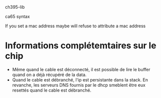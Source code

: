 ch395-lib

ca65 syntax

If you set a mac address maybe will refuse to attribute a mac address

# Informations complétemtaires sur le chip

* Même quand le cable est déconnecté, il est possible de lire le buffer quand on a déjà récupéré de la data.
* Quand le cable est débranché, l'ip est persistante dans la stack. En revanche, les serveurs DNS fournis par le dhcp smeblent être eux resettés quand le cable est débranché.
